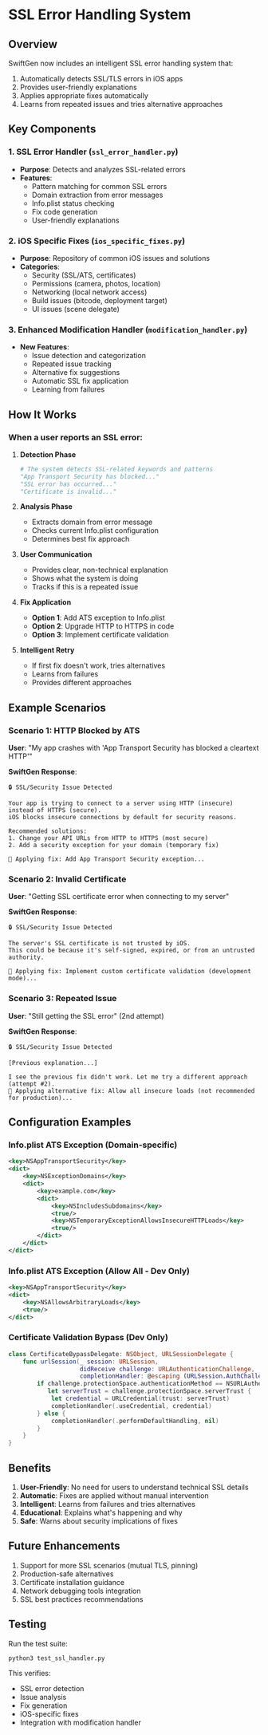 # SSL Error Handling System

## Overview

SwiftGen now includes an intelligent SSL error handling system that:
1. Automatically detects SSL/TLS errors in iOS apps
2. Provides user-friendly explanations
3. Applies appropriate fixes automatically
4. Learns from repeated issues and tries alternative approaches

## Key Components

### 1. SSL Error Handler (`ssl_error_handler.py`)
- **Purpose**: Detects and analyzes SSL-related errors
- **Features**:
  - Pattern matching for common SSL errors
  - Domain extraction from error messages
  - Info.plist status checking
  - Fix code generation
  - User-friendly explanations

### 2. iOS Specific Fixes (`ios_specific_fixes.py`)
- **Purpose**: Repository of common iOS issues and solutions
- **Categories**:
  - Security (SSL/ATS, certificates)
  - Permissions (camera, photos, location)
  - Networking (local network access)
  - Build issues (bitcode, deployment target)
  - UI issues (scene delegate)

### 3. Enhanced Modification Handler (`modification_handler.py`)
- **New Features**:
  - Issue detection and categorization
  - Repeated issue tracking
  - Alternative fix suggestions
  - Automatic SSL fix application
  - Learning from failures

## How It Works

### When a user reports an SSL error:

1. **Detection Phase**
   ```python
   # The system detects SSL-related keywords and patterns
   "App Transport Security has blocked..."
   "SSL error has occurred..."
   "Certificate is invalid..."
   ```

2. **Analysis Phase**
   - Extracts domain from error message
   - Checks current Info.plist configuration
   - Determines best fix approach

3. **User Communication**
   - Provides clear, non-technical explanation
   - Shows what the system is doing
   - Tracks if this is a repeated issue

4. **Fix Application**
   - **Option 1**: Add ATS exception to Info.plist
   - **Option 2**: Upgrade HTTP to HTTPS in code
   - **Option 3**: Implement certificate validation

5. **Intelligent Retry**
   - If first fix doesn't work, tries alternatives
   - Learns from failures
   - Provides different approaches

## Example Scenarios

### Scenario 1: HTTP Blocked by ATS
**User**: "My app crashes with 'App Transport Security has blocked a cleartext HTTP'"

**SwiftGen Response**:
```
🔒 SSL/Security Issue Detected

Your app is trying to connect to a server using HTTP (insecure) instead of HTTPS (secure).
iOS blocks insecure connections by default for security reasons.

Recommended solutions:
1. Change your API URLs from HTTP to HTTPS (most secure)
2. Add a security exception for your domain (temporary fix)

🔧 Applying fix: Add App Transport Security exception...
```

### Scenario 2: Invalid Certificate
**User**: "Getting SSL certificate error when connecting to my server"

**SwiftGen Response**:
```
🔒 SSL/Security Issue Detected

The server's SSL certificate is not trusted by iOS.
This could be because it's self-signed, expired, or from an untrusted authority.

🔧 Applying fix: Implement custom certificate validation (development mode)...
```

### Scenario 3: Repeated Issue
**User**: "Still getting the SSL error" (2nd attempt)

**SwiftGen Response**:
```
🔒 SSL/Security Issue Detected

[Previous explanation...]

I see the previous fix didn't work. Let me try a different approach (attempt #2).
🔧 Applying alternative fix: Allow all insecure loads (not recommended for production)...
```

## Configuration Examples

### Info.plist ATS Exception (Domain-specific)
```xml
<key>NSAppTransportSecurity</key>
<dict>
    <key>NSExceptionDomains</key>
    <dict>
        <key>example.com</key>
        <dict>
            <key>NSIncludesSubdomains</key>
            <true/>
            <key>NSTemporaryExceptionAllowsInsecureHTTPLoads</key>
            <true/>
        </dict>
    </dict>
</dict>
```

### Info.plist ATS Exception (Allow All - Dev Only)
```xml
<key>NSAppTransportSecurity</key>
<dict>
    <key>NSAllowsArbitraryLoads</key>
    <true/>
</dict>
```

### Certificate Validation Bypass (Dev Only)
```swift
class CertificateBypassDelegate: NSObject, URLSessionDelegate {
    func urlSession(_ session: URLSession, 
                    didReceive challenge: URLAuthenticationChallenge, 
                    completionHandler: @escaping (URLSession.AuthChallengeDisposition, URLCredential?) -> Void) {
        if challenge.protectionSpace.authenticationMethod == NSURLAuthenticationMethodServerTrust,
           let serverTrust = challenge.protectionSpace.serverTrust {
            let credential = URLCredential(trust: serverTrust)
            completionHandler(.useCredential, credential)
        } else {
            completionHandler(.performDefaultHandling, nil)
        }
    }
}
```

## Benefits

1. **User-Friendly**: No need for users to understand technical SSL details
2. **Automatic**: Fixes are applied without manual intervention
3. **Intelligent**: Learns from failures and tries alternatives
4. **Educational**: Explains what's happening and why
5. **Safe**: Warns about security implications of fixes

## Future Enhancements

1. Support for more SSL scenarios (mutual TLS, pinning)
2. Production-safe alternatives
3. Certificate installation guidance
4. Network debugging tools integration
5. SSL best practices recommendations

## Testing

Run the test suite:
```bash
python3 test_ssl_handler.py
```

This verifies:
- SSL error detection
- Issue analysis
- Fix generation
- iOS-specific fixes
- Integration with modification handler